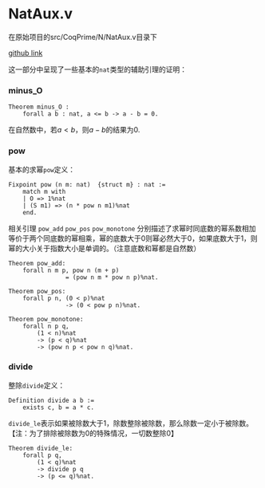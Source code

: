# NatAux.v

在原始项目的src/CoqPrime/N/NatAux.v目录下

[github link](https://github.com/thery/coqprime/blob/master/src/Coqprime/N/NatAux.v)

这一部分中呈现了一些基本的`nat`类型的辅助引理的证明：

### minus_O
```
Theorem minus_O : 
    forall a b : nat, a <= b -> a - b = 0.
```
在自然数中，若$a<b$，则$a-b$的结果为0.

### pow

基本的求幂`pow`定义：
```
Fixpoint pow (n m: nat)  {struct m} : nat := 
    match m with 
    | O => 1%nat 
    | (S m1) => (n * pow n m1)%nat  
    end.
```
相关引理 `pow_add` `pow_pos` `pow_monotone` 分别描述了求幂时同底数的幂系数相加等价于两个同底数的幂相乘，幂的底数大于0则幂必然大于0，如果底数大于1，则幂的大小关于指数大小是单调的。（注意底数和幂都是自然数）

```
Theorem pow_add: 
    forall n m p, pow n (m + p) 
                = (pow n m * pow n p)%nat.

Theorem pow_pos: 
    forall p n, (0 < p)%nat 
                -> (0 < pow p n)%nat.

Theorem pow_monotone: 
    forall n p q, 
        (1 < n)%nat 
        -> (p < q)%nat 
        -> (pow n p < pow n q)%nat.
```

### divide
整除`divide`定义：
```
Definition divide a b := 
    exists c, b = a * c.
```

`divide_le`表示如果被除数大于1，除数整除被除数，那么除数一定小于被除数。【注：为了排除被除数为0的特殊情况，一切数整除0】
```
Theorem divide_le: 
    forall p q, 
        (1 < q)%nat 
        -> divide p q 
        -> (p <= q)%nat.
```
